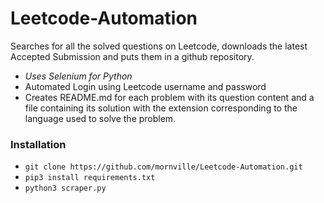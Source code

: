 # Leetcode-Automation
Searches for all the solved questions on Leetcode, downloads the latest Accepted Submission and puts them in a github repository.
- <i>Uses Selenium for Python</i>
- Automated Login using Leetcode username and password
- Creates README.md for each problem with its question content and a file containing its solution with the extension corresponding to the language used to solve the problem.

### Installation
  - `git clone https://github.com/mornville/Leetcode-Automation.git`
  - `pip3 install requirements.txt`
  - `python3 scraper.py`
